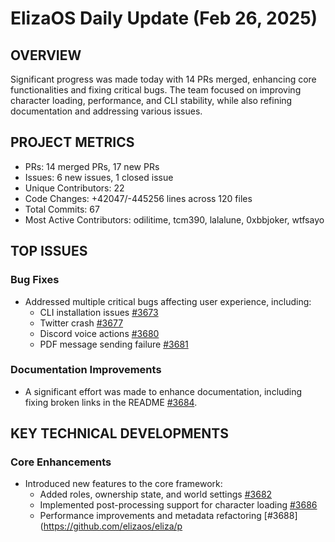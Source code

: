 # ElizaOS Daily Update (Feb 26, 2025)

## OVERVIEW 
Significant progress was made today with 14 PRs merged, enhancing core functionalities and fixing critical bugs. The team focused on improving character loading, performance, and CLI stability, while also refining documentation and addressing various issues.

## PROJECT METRICS
- PRs: 14 merged PRs, 17 new PRs
- Issues: 6 new issues, 1 closed issue
- Unique Contributors: 22
- Code Changes: +42047/-445256 lines across 120 files
- Total Commits: 67
- Most Active Contributors: odilitime, tcm390, lalalune, 0xbbjoker, wtfsayo

## TOP ISSUES
### Bug Fixes
- Addressed multiple critical bugs affecting user experience, including:
  - CLI installation issues [#3673](https://github.com/elizaos/eliza/issues/3673)
  - Twitter crash [#3677](https://github.com/elizaos/eliza/issues/3677)
  - Discord voice actions [#3680](https://github.com/elizaos/eliza/issues/3680)
  - PDF message sending failure [#3681](https://github.com/elizaos/eliza/issues/3681)

### Documentation Improvements
- A significant effort was made to enhance documentation, including fixing broken links in the README [#3684](https://github.com/elizaos/eliza/issues/3684).

## KEY TECHNICAL DEVELOPMENTS
### Core Enhancements
- Introduced new features to the core framework:
  - Added roles, ownership state, and world settings [#3682](https://github.com/elizaos/eliza/pull/3682)
  - Implemented post-processing support for character loading [#3686](https://github.com/elizaos/eliza/pull/3686)
  - Performance improvements and metadata refactoring [#3688](https://github.com/elizaos/eliza/p